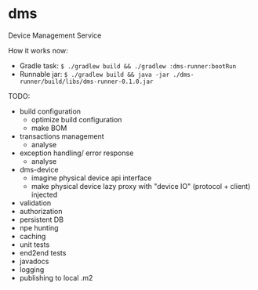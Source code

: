 # dms
Device Management Service

How it works now:
* Gradle task:
`$ ./gradlew build && ./gradlew :dms-runner:bootRun`
* Runnable jar:
`$ ./gradlew build && java -jar ./dms-runner/build/libs/dms-runner-0.1.0.jar`

TODO:
* build configuration
    * optimize build configuration
    * make BOM
* transactions management
    * analyse
* exception handling/ error response
    * analyse
* dms-device
    * imagine physical device api interface
    * make physical device lazy proxy with "device IO" (protocol + client) injected
* validation
* authorization
* persistent DB
* npe hunting
* caching
* unit tests
* end2end tests
* javadocs
* logging
* publishing to local .m2